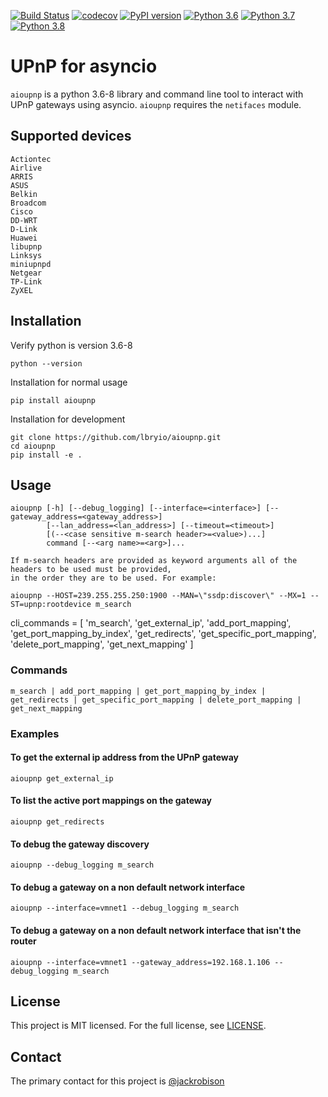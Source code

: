 [![Build Status](https://travis-ci.org/lbryio/aioupnp.svg?branch=master)](https://travis-ci.org/lbryio/aioupnp)
[![codecov](https://codecov.io/gh/lbryio/aioupnp/branch/master/graph/badge.svg)](https://codecov.io/gh/lbryio/aioupnp)
[![PyPI version](https://badge.fury.io/py/aioupnp.svg)](https://badge.fury.io/py/aioupnp)
[![Python 3.6](https://img.shields.io/badge/python-3.6-blue.svg)](https://www.python.org/downloads/release/python-360/)
[![Python 3.7](https://img.shields.io/badge/python-3.7-blue.svg)](https://www.python.org/downloads/release/python-370/)
[![Python 3.8](https://img.shields.io/badge/python-3.8-blue.svg)](https://www.python.org/downloads/release/python-380/)

# UPnP for asyncio

`aioupnp` is a python 3.6-8 library and command line tool to interact with UPnP gateways using asyncio. `aioupnp` requires the `netifaces` module.

## Supported devices
    Actiontec
    Airlive
    ARRIS
    ASUS
    Belkin
    Broadcom
    Cisco
    DD-WRT
    D-Link
    Huawei
    libupnp
    Linksys
    miniupnpd
    Netgear
    TP-Link
    ZyXEL


## Installation

Verify python is version 3.6-8
```
python --version
```

Installation for normal usage
```
pip install aioupnp
```

Installation for development
```
git clone https://github.com/lbryio/aioupnp.git
cd aioupnp
pip install -e .
```


## Usage

```
aioupnp [-h] [--debug_logging] [--interface=<interface>] [--gateway_address=<gateway_address>]
        [--lan_address=<lan_address>] [--timeout=<timeout>]
        [(--<case sensitive m-search header>=<value>)...]
        command [--<arg name>=<arg>]...

If m-search headers are provided as keyword arguments all of the headers to be used must be provided,
in the order they are to be used. For example:

aioupnp --HOST=239.255.255.250:1900 --MAN=\"ssdp:discover\" --MX=1 --ST=upnp:rootdevice m_search
```
cli_commands = [
    'm_search',
    'get_external_ip',
    'add_port_mapping',
    'get_port_mapping_by_index',
    'get_redirects',
    'get_specific_port_mapping',
    'delete_port_mapping',
    'get_next_mapping'
]
### Commands
    m_search | add_port_mapping | get_port_mapping_by_index | get_redirects | get_specific_port_mapping | delete_port_mapping | get_next_mapping


### Examples

#### To get the external ip address from the UPnP gateway
    
    aioupnp get_external_ip
    
#### To list the active port mappings on the gateway

    aioupnp get_redirects

#### To debug the gateway discovery

    aioupnp --debug_logging m_search

#### To debug a gateway on a non default network interface

    aioupnp --interface=vmnet1 --debug_logging m_search

#### To debug a gateway on a non default network interface that isn't the router

    aioupnp --interface=vmnet1 --gateway_address=192.168.1.106 --debug_logging m_search
    
## License

This project is MIT licensed. For the full license, see [LICENSE](LICENSE).

## Contact

The primary contact for this project is [@jackrobison](mailto:jackrobison@lbry.com)
